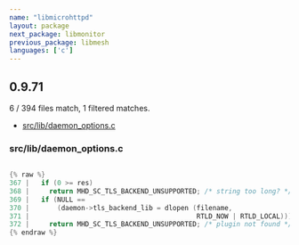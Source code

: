 ```yaml
---
name: "libmicrohttpd"
layout: package
next_package: libmonitor
previous_package: libmesh
languages: ['c']
---
```

## 0.9.71
6 / 394 files match, 1 filtered matches.

 - [src/lib/daemon_options.c](#srclibdaemon_optionsc)

### src/lib/daemon_options.c

```c

{% raw %}
367 |   if (0 >= res)
368 |     return MHD_SC_TLS_BACKEND_UNSUPPORTED; /* string too long? */
369 |   if (NULL ==
370 |       (daemon->tls_backend_lib = dlopen (filename,
371 |                                          RTLD_NOW | RTLD_LOCAL)))
372 |     return MHD_SC_TLS_BACKEND_UNSUPPORTED; /* plugin not found */
{% endraw %}

```